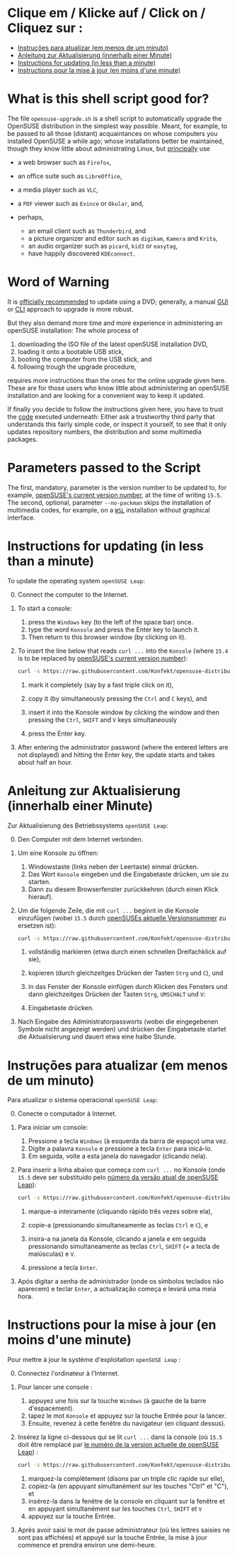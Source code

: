 # Clique em / Klicke auf  / Click on / Cliquez sur :

* [Instruções para atualizar (em menos de um minuto)](#instruções-para-atualizar-em-menos-de-um-minuto)
* [Anleitung zur Aktualisierung (innerhalb einer Minute)](#anleitung-zur-aktualisierung-innerhalb-einer-minute)
* [Instructions for updating (in less than a minute)](#instructions-for-updating-in-less-than-a-minute)
* [Instructions pour la mise à jour (en moins d'une minute)](#instructions-pour-la-mise-à-jour-en-moins-dune-minute)

# What is this shell script good for?

The file `opensuse-upgrade.sh` is a shell script to automatically upgrade the OpenSUSE distribution in the simplest way possible.
Meant, for example, to be passed to all those (distant) acquaintances on whose computers you installed OpenSUSE a while ago;
whose installations better be maintained, though they know little about administrating Linux, but [principally](http://opensuse-guide.org/apps.php) use

- a web browser such as `Firefox`,
- an office suite such as `LibreOffice`,
- a media player such as `VLC`,
- a `PDF` viewer such as `Evince` or `Okular`, and,
- perhaps,

    - an email client such as `Thunderbird`, and
    - a picture organizer and editor such as `digikam`, `Kamera` and `Krita`,
    - an audio organizer such as `picard`, `kid3` or `easytag`,
    - have happily discovered `KDEconnect`.

# Word of Warning

It is [officially recommended](https://en.opensuse.org/SDB:System_upgrade#Summary) to update using a DVD;
generally, a manual [GUI](https://linuxkamarada.com/en/2021/12/23/linux-kamarada-and-opensuse-leap-how-to-upgrade-from-152-to-153/) or [CLI](https://www.cyberciti.biz/faq/how-to-upgrade-opensuse-15-2-to-15-3-using-the-cli/) approach to upgrade is more robust.

But they also demand more time and more experience in administering an openSUSE installation:
The whole process of

1. downloading the ISO file of the latest openSUSE installation DVD,
1. loading it onto a bootable USB stick,
1. booting the computer from the USB stick, and
1. following trough the upgrade procedure,

requires more instructions than the ones for the online upgrade given here.
These are for those users who know little about administering an openSUSE installation and are looking for a convenient way to keep it updated.

If finally you decide to follow the instructions given here, you have to trust the [code](https://github.com/Konfekt/opensuse-distribution-upgrade.sh/blob/master/opensuse-upgrade.sh) executed underneath:
Either ask a trustworthy third party that understands this fairly simple code, or inspect it yourself, to see that it only updates repository numbers, the distribution and some multimedia packages.

# Parameters passed to the Script

The first, mandatory, parameter is the version number to be updated to, for example, [openSUSE's current version number](https://en.opensuse.org/openSUSE:Release_Notes), at the time of writing `15.5`.
The second, optional, parameter `--no-packman` skips the installation of multimedia codes, for example, on a [`WSL`](https://github.com/microsoft/WSL/) installation without graphical interface.

# Instructions for updating (in less than a minute)

To update the operating system `openSUSE Leap`:

0. Connect the computer to the Internet.
1. To start a console:

    1. press the `Windows` key (to the left of the space bar) once.
    1. type the word `Konsole` and press the Enter key to launch it.
    1. Then return to this browser window (by clicking on it).

2. To insert the line below that reads `curl ...` into the `Konsole` (where `15.4` is to be replaced by [openSUSE's current version number](https://en.opensuse.org/openSUSE:Release_Notes)):

    ```sh
    curl -s https://raw.githubusercontent.com/Konfekt/opensuse-distribution-upgrade.sh/master/opensuse-upgrade.sh | sudo bash /dev/stdin 15.5
    ```

    1. mark it completely (say by a fast triple click on it),
    1. copy it (by simultaneously pressing the `Ctrl` and `C` keys), and
    1. insert it into the Konsole window by clicking the window and then pressing the `Ctrl`, `SHIFT` and `V` keys simultaneously

    1. press the Enter key.

3. After entering the administrator password (where the entered letters are not displayed) and hitting the Enter key, the update starts and takes about half an hour.

# Anleitung zur Aktualisierung (innerhalb einer Minute)

Zur Aktualisierung des Betriebssystems `openSUSE Leap`:

0. Den Computer mit dem Internet verbinden.
1. Um eine Konsole zu öffnen:

    1. Windowstaste (links neben der Leertaste) einmal drücken.
    1. Das Wort `Konsole` eingeben und die Eingabetaste drücken, um sie zu starten.
    1. Dann zu diesem Browserfenster zurückkehren (durch einen Klick hierauf).

2. Um die folgende Zeile, die mit `curl ...` beginnt in die Konsole einzufügen (wobei `15.5` durch [openSUSEs aktuelle Versionsnummer](https://de.opensuse.org/Versionshinweise) zu ersetzen ist):

    ```sh
    curl -s https://raw.githubusercontent.com/Konfekt/opensuse-distribution-upgrade.sh/master/opensuse-upgrade.sh | sudo bash /dev/stdin 15.5
    ```

    1. vollständig markieren (etwa durch einen schnellen Dreifachklick auf sie),
    1. kopieren (durch gleichzeitges Drücken der Tasten `Strg` und `C`), und
    1. in das Fenster der Konsole einfügen durch Klicken des Fensters und dann gleichzeitges Drücken der Tasten `Strg`, `UMSCHALT` und `V`:

    1. Eingabetaste drücken.

3. Nach Eingabe des Administratorpassworts (wobei die eingegebenen Symbole nicht angezeigt werden) und drücken der Eingabetaste startet die Aktualisierung und dauert etwa eine halbe Stunde.

# Instruções para atualizar (em menos de um minuto)

Para atualizar o sistema operacional `openSUSE Leap`:

0. Conecte o computador à Internet.
1. Para iniciar um console:

    1. Pressione a tecla `Windows` (à esquerda da barra de espaço) uma vez.
    1. Digite a palavra `Konsole` e pressione a tecla `Enter` para inicá-lo.
    1. Em seguida, volte a esta janela do navegador (clicando nela).

2. Para inserir a linha abaixo que começa com `curl ...`  no Konsole (onde `15.5` deve ser substituido pelo [número da versão atual de openSUSE Leap](https://en.opensuse.org/openSUSE:Release_Notes)):

    ```sh
    curl -s https://raw.githubusercontent.com/Konfekt/opensuse-distribution-upgrade.sh/master/opensuse-upgrade.sh | sudo bash /dev/stdin 15.5
    ```

    1. marque-a inteiramente (cliquando rápido três vezes sobre ela),
    1. copie-a (pressionando simultaneamente as teclas `Ctrl` e `C`), e
    1. insira-a na janela da Konsole, clicando a janela e em seguida pressionando simultaneamente as teclas `Ctrl`, `SHIFT` (= a tecla de maiúsculas) e `V`.

    1. pressione a tecla `Enter`.

3. Após digitar a senha de administrador (onde os símbolos teclados não aparecem) e teclar `Enter`, a actualização começa e levará uma meia hora.

# Instructions pour la mise à jour (en moins d'une minute)

Pour mettre à jour le système d'exploitation `openSUSE Leap` :

0. Connectez l'ordinateur à l'Internet.
1. Pour lancer une console :

    1. appuyez une fois sur la touche `Windows` (à gauche de la barre d'espacement).
    1. tapez le mot `Konsole` et appuyez sur la touche Entrée pour la lancer.
    1. Ensuite, revenez à cette fenêtre du navigateur (en cliquant dessus).

2. Insérez la ligne ci-dessous qui se lit `curl ...` dans la console (où `15.5` doit être remplacé par [le numéro de la version actuelle de openSUSE Leap](https://en.opensuse.org/openSUSE:Release_Notes)) :

    ```sh
    curl -s https://raw.githubusercontent.com/Konfekt/opensuse-distribution-upgrade.sh/master/opensuse-upgrade.sh | sudo bash /dev/stdin 15.5
    ```

    1. marquez-la complètement (disons par un triple clic rapide sur elle),
    1. copiez-la (en appuyant simultanément sur les touches "Ctrl" et "C"), et
    1. insérez-la dans la fenêtre de la console en cliquant sur la fenêtre et en appuyant simultanément sur les touches `Ctrl`, `SHIFT` et `V`
    1. appuyez sur la touche Entrée.

3. Après avoir saisi le mot de passe administrateur (où les lettres saisies ne sont pas affichées) et appuyé sur la touche Entrée, la mise à jour commence et prendra environ une demi-heure.
